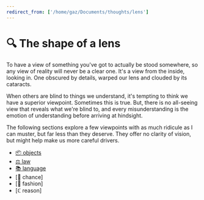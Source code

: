 ```yaml
---
redirect_from: ['/home/gaz/Documents/thoughts/lens']
---
```

# 🔍 The shape of a lens

To have a view of something you've got to actually be stood somewhere, so any
view of reality will never be a clear one. It's a view from the inside, looking
in. One obscured by details, warped our lens and clouded by its cataracts.

When others are blind to things we understand, it's tempting to think we have
a superior viewpoint. Sometimes this is true. But, there is no all-seeing view
that reveals what we're blind to, and every misunderstanding is the emotion of
understanding before arriving at hindsight.

The following sections explore a few viewpoints with as much ridicule as I can
muster, but far less than they deserve. They offer no clarity of vision, but
might help make us more careful drivers.

* [📦 objects](obj)
* [⚖️ law](law)
* [📚 language](words)
* [🎲 chance]
* [📅 fashion]
* [ℂ reason]
